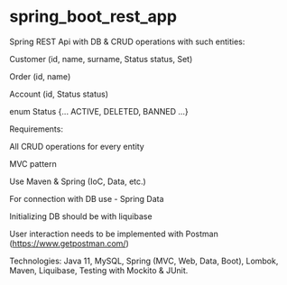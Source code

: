 # spring_boot_rest_app
Spring REST Api with DB & CRUD operations with such entities:

Customer (id, name, surname, Status status, Set<Order>)

Order (id, name)

Account (id, Status status)

enum Status {... ACTIVE, DELETED, BANNED ...}

Requirements:

All CRUD operations for every entity

MVC pattern

Use Maven & Spring (IoC, Data, etc.)

For connection with DB use - Spring Data

Initializing DB should be with liquibase

User interaction needs to be implemented with Postman (https://www.getpostman.com/)

Technologies: Java 11, MySQL, Spring (MVC, Web, Data, Boot), Lombok, Maven, Liquibase, Testing with Mockito & JUnit.
